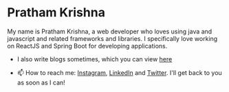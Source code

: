 # Pratham Krishna

<!--
**Prathamkrishna/Prathamkrishna** is a ✨ _special_ ✨ repository because its `README.md` (this file) appears on your GitHub profile.

Here are some ideas to get you started: -->

My name is Pratham Krishna, a web developer who loves using java and javascript and related frameworks and libraries. I specifically love working on ReactJS and Spring Boot for developing applications.

- I also write blogs sometimes, which you can view <a href="https://prathamkrishna.hashnode.dev/">here</a>

- 📫 How to reach me: <a href = "https://instagram.com/prathamburger">Instagram</a>, <a href = "https://www.linkedin.com/in/pratham-krishna-2a4993145/">LinkedIn</a> and <a href="https://twitter.com/PrathamKrishna3">Twitter</a>. I'll get back to you as soon as I can!



